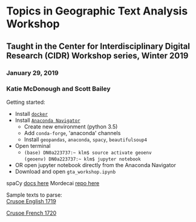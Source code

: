 # Topics in Geographic Text Analysis Workshop
## Taught in the Center for Interdisciplinary Digital Research (CIDR) Workshop series, Winter 2019
### January 29, 2019
### Katie McDonough and Scott Bailey

Getting started:
- Install [`docker`](https://www.docker.com/)
- Install [`Anaconda Navigator`](https://www.anaconda.com/download/#macos)
  - Create new environment (python 3.5)
  - Add `conda-forge`, 'anaconda' channels
  - Install `geopandas`, `anaconda`, `spacy`, `beautifulsoup4`
- Open terminal
  - `(base) DN0a223737:~ klm$ source activate geoenv`  
    `(geoenv) DN0a223737:~ klm$ jupyter notebook`
- OR open jupyter notebook directly from the Anaconda Navigator
- Download and open `gta_workshop.ipynb`


spaCy [docs here](https://spacy.io/)
Mordecai [repo here](https://github.com/openeventdata/mordecai)


Sample texts to parse:  
[Crusoe English 1719](https://archive.org/details/lifeandstranges04defogoog/page/n4)

[Crusoe French 1720](https://archive.org/details/bub_gb_vGDzhmHC19AC/page/n6)
